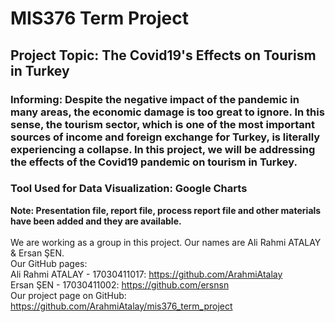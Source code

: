 # MIS376 Term Project
## Project Topic: The Covid19's Effects on Tourism in Turkey
### Informing: Despite the negative impact of the pandemic in many areas, the economic damage is too great to ignore. In this sense, the tourism sector, which is one of the most important sources of income and foreign exchange for Turkey, is literally experiencing a collapse. In this project, we will be addressing the effects of the Covid19 pandemic on tourism in Turkey.
### Tool Used for Data Visualization: Google Charts
**Note: Presentation file, report file, process report file and other materials have been added and they are available.** <br /> <br />
We are working as a group in this project. Our names are Ali Rahmi ATALAY & Ersan ŞEN.                                                                              
Our GitHub pages:<br />
Ali Rahmi ATALAY - 17030411017: https://github.com/ArahmiAtalay<br />
Ersan ŞEN - 17030411002: https://github.com/ersnsn<br />
Our project page on GitHub:<br />
https://github.com/ArahmiAtalay/mis376_term_project


